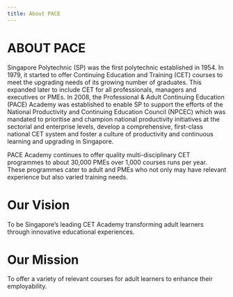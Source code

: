 ```yaml
---
title: About PACE
---
```


# ABOUT PACE #

Singapore Polytechnic (SP) was the first polytechnic established in 1954. In 1979, it started to offer 
Continuing Education and Training (CET) courses to meet the upgrading needs of its growing number 
of graduates. This expanded later to include CET for all professionals, managers and executives or 
PMEs. In 2008, the Professional & Adult Continuing Education (PACE) Academy was established to 
enable SP to support the efforts of the National Productivity and Continuing Education Council (NPCEC) 
which was mandated to prioritise and champion national productivity initiatives at the sectorial and 
enterprise levels, develop a comprehensive, first-class national CET system and foster a culture of 
productivity and continuous learning and upgrading in Singapore.

PACE Academy continues to offer quality multi-disciplinary CET programmes to about 30,000 PMEs 
over 1,000 courses runs per year. These programmes cater to adult and PMEs who not only may have 
relevant experience but also varied training needs.

# **Our Vision** #

To be Singapore’s leading CET Academy transforming adult learners through innovative educational 
experiences.

# **Our Mission** #

To offer a variety of relevant courses for adult learners to enhance their employability.
